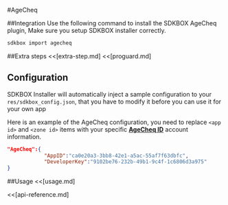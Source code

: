 <!--
Include Base: /Users/niteluo/Projects/store/doc/en/src/agecheq/v3-cpp
-->

#AgeCheq

##Integration
Use the following command to install the SDKBOX AgeCheq plugin, Make sure you setup SDKBOX installer correctly.
```bash
sdkbox import agecheq
```

##Extra steps
<<[extra-step.md]
<<[proguard.md]

## Configuration
SDKBOX Installer will automatically inject a sample configuration to your `res/sdkbox_config.json`, that you have to modify it before you can use it for your own app

Here is an example of the AgeCheq configuration, you need to replace `<app id>` and `<zone id>` items with your specific [__AgeCheq ID__](http://developer.agecheq.com/) account information.
```json
"AgeCheq":{
            "AppID":"ca0e20a3-3bb8-42e1-a5ac-55af7f63dbfc",
            "DeveloperKey":"9102be76-232b-49b1-9c4f-1c6806d3a975"
}
```

##Usage
<<[usage.md]

<<[api-reference.md]
